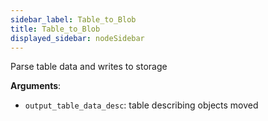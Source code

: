 ```yaml
---
sidebar_label: Table_to_Blob
title: Table_to_Blob
displayed_sidebar: nodeSidebar
---
```


Parse table data and writes to storage

**Arguments**:

- `output_table_data_desc`: table describing objects moved

